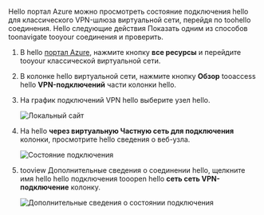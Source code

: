 Hello портал Azure можно просмотреть состояние подключения hello для классического VPN-шлюза виртуальной сети, перейдя по toohello соединения. Hello следующие действия Показать одним из способов toonavigate tooyour соединения и проверить.

1. В hello [портал Azure](http://portal.azure.com), нажмите кнопку **все ресурсы** и перейдите tooyour классической виртуальной сети.
2. В колонке hello виртуальной сети, нажмите кнопку **Обзор** tooaccess hello **VPN-подключений** части колонки hello.
3. На график подключений VPN hello выберите узел hello.

    ![Локальный сайт](./media/vpn-gateway-verify-connection-azureportal-classic/localsitename.png "Локальный сайт")
4. На hello **через виртуальную Частную сеть для подключения** колонки, просмотрите hello сведения о веб-узла.

    ![Состояние подключения](./media/vpn-gateway-verify-connection-azureportal-classic/siteconnectstatus.png "Состояние подключения")
5. tooview Дополнительные сведения о соединении hello, щелкните имя hello hello подключения tooopen hello **сеть сеть VPN-подключение** колонку.

    ![Дополнительные сведения о состоянии подключения](./media/vpn-gateway-verify-connection-azureportal-classic/connections4.png "Дополнительные сведения о состоянии подключения")